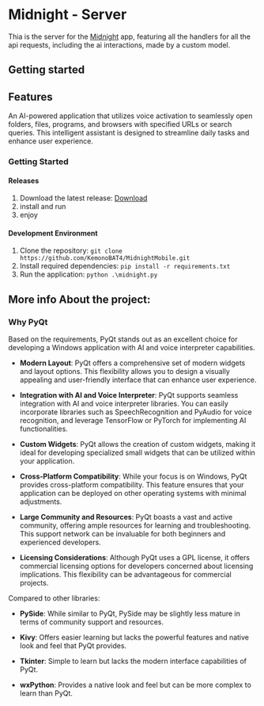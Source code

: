 # Midnight - Server

Thia is the server for the [Midnight](https://github.com/KemonoBAT4/Midnight) app, featuring all the handlers for all the api requests, including the ai interactions, made by a custom model.

## Getting started

## Features



An AI-powered application that utilizes voice activation to seamlessly open folders, files, programs, and browsers with specified URLs or search queries. This intelligent assistant is designed to streamline daily tasks and enhance user experience.

### Getting Started
#### Releases

1. Download the latest release: [Download](https://github.com/KemonoBAT4/MidnightServer/releases/latest)
2. install and run
3. enjoy

#### Development Environment

1. Clone the repository: `git clone https://github.com/KemonoBAT4/MidnightMobile.git`
2. Install required dependencies: `pip install -r requirements.txt`
3. Run the application: `python .\midnight.py`

## More info About the project:

### Why PyQt

Based on the requirements, PyQt stands out as an excellent choice for developing a Windows application with AI and voice interpreter capabilities.

- **Modern Layout**: PyQt offers a comprehensive set of modern widgets and layout options. This flexibility allows you to design a visually appealing and user-friendly interface that can enhance user experience.

- **Integration with AI and Voice Interpreter**: PyQt supports seamless integration with AI and voice interpreter libraries. You can easily incorporate libraries such as SpeechRecognition and PyAudio for voice recognition, and leverage TensorFlow or PyTorch for implementing AI functionalities.

- **Custom Widgets**: PyQt allows the creation of custom widgets, making it ideal for developing specialized small widgets that can be utilized within your application.

- **Cross-Platform Compatibility**: While your focus is on Windows, PyQt provides cross-platform compatibility. This feature ensures that your application can be deployed on other operating systems with minimal adjustments.

- **Large Community and Resources**: PyQt boasts a vast and active community, offering ample resources for learning and troubleshooting. This support network can be invaluable for both beginners and experienced developers.

- **Licensing Considerations**: Although PyQt uses a GPL license, it offers commercial licensing options for developers concerned about licensing implications. This flexibility can be advantageous for commercial projects.

Compared to other libraries:

- **PySide**: While similar to PyQt, PySide may be slightly less mature in terms of community support and resources.

- **Kivy**: Offers easier learning but lacks the powerful features and native look and feel that PyQt provides.

- **Tkinter**: Simple to learn but lacks the modern interface capabilities of PyQt.

- **wxPython**: Provides a native look and feel but can be more complex to learn than PyQt.
